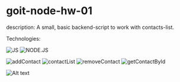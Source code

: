 # goit-node-hw-01
 
description:
A small, basic backend-script to work with contacts-list.

Technologies:

![JS](https://camo.githubusercontent.com/93c855ae825c1757f3426f05a05f4949d3b786c5b22d0edb53143a9e8f8499f6/68747470733a2f2f696d672e736869656c64732e696f2f62616467652f4a6176615363726970742d3332333333303f7374796c653d666f722d7468652d6261646765266c6f676f3d6a617661736372697074266c6f676f436f6c6f723d463744463145)
![NODE.JS](https://camo.githubusercontent.com/cc96d7d28a6ca21ddbb1f2521d751d375230ed840271e6a4c8694cf87cc60c14/68747470733a2f2f696d672e736869656c64732e696f2f62616467652f6e6f64652e6a732532302d2532333433383533442e7376673f267374796c653d666f722d7468652d6261646765266c6f676f3d6e6f64652e6a73266c6f676f436f6c6f723d7768697465)


![addContact](https://monosnap.com/file/niz3qTcCVNLDCR0giuWrN9OOOCuUIT "add")
![contactList](https://monosnap.com/file/wTV8hBMWGh39TyTVy9V1xdQe5OfAgl)
![removeContact](https://monosnap.com/file/MjhB6k7LlUJw58hKjtKrOxR9vFkCyw)
![getContactById](https://monosnap.com/file/l5ZsQwBGjXK8GqZ2xRD4wxd8dYWO9a)

![Alt text](https://monosnap.com/image/wTV8hBMWGh39TyTVy9V1xdQe5OfAgl)